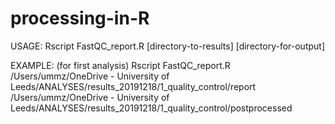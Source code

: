 # processing-in-R

USAGE: Rscript FastQC_report.R [directory-to-results] [directory-for-output]

EXAMPLE: (for first analysis) 
Rscript FastQC_report.R /Users/ummz/OneDrive - University of Leeds/ANALYSES/results_20191218/1_quality_control/report /Users/ummz/OneDrive - University of Leeds/ANALYSES/results_20191218/1_quality_control/postprocessed

